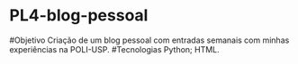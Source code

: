 # PL4-blog-pessoal
#Objetivo
Criação de um blog pessoal com entradas semanais com minhas experiências na POLI-USP.
#Tecnologias
Python; HTML.
